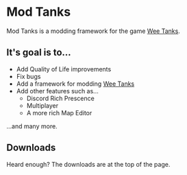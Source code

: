 # Mod Tanks
Mod Tanks is a modding framework for the game [Wee Tanks](https://www.weetanks.com/).

## It's goal is to...

  - Add Quality of Life improvements
  - Fix bugs
  - Add a framework for modding [Wee Tanks](https://www.weetanks.com/)
  - Add other features such as...
      - Discord Rich Prescence
      - Multiplayer
      - A more rich Map Editor

...and many more.

## Downloads
Heard enough? The downloads are at the top of the page.
